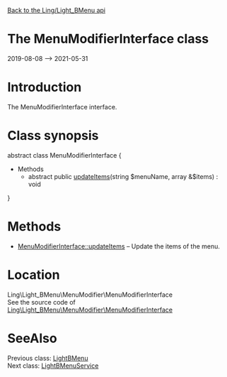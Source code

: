[Back to the Ling/Light_BMenu api](https://github.com/lingtalfi/Light_BMenu/blob/master/doc/api/Ling/Light_BMenu.md)



The MenuModifierInterface class
================
2019-08-08 --> 2021-05-31






Introduction
============

The MenuModifierInterface interface.



Class synopsis
==============


abstract class <span class="pl-k">MenuModifierInterface</span>  {

- Methods
    - abstract public [updateItems](https://github.com/lingtalfi/Light_BMenu/blob/master/doc/api/Ling/Light_BMenu/MenuModifier/MenuModifierInterface/updateItems.md)(string $menuName, array &$items) : void

}






Methods
==============

- [MenuModifierInterface::updateItems](https://github.com/lingtalfi/Light_BMenu/blob/master/doc/api/Ling/Light_BMenu/MenuModifier/MenuModifierInterface/updateItems.md) &ndash; Update the items of the menu.





Location
=============
Ling\Light_BMenu\MenuModifier\MenuModifierInterface<br>
See the source code of [Ling\Light_BMenu\MenuModifier\MenuModifierInterface](https://github.com/lingtalfi/Light_BMenu/blob/master/MenuModifier/MenuModifierInterface.php)



SeeAlso
==============
Previous class: [LightBMenu](https://github.com/lingtalfi/Light_BMenu/blob/master/doc/api/Ling/Light_BMenu/Menu/LightBMenu.md)<br>Next class: [LightBMenuService](https://github.com/lingtalfi/Light_BMenu/blob/master/doc/api/Ling/Light_BMenu/Service/LightBMenuService.md)<br>
